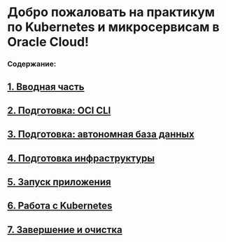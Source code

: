 Добро пожаловать на практикум по Kubernetes и микросервисам в Oracle Cloud!
=============================

### Содержание:

## [1. Вводная часть](doc/rus/p1.md)

## [2. Подготовка: OCI CLI](doc/rus/p2.md)

## [3. Подготовка: автономная база данных](doc/rus/p3.md)

## [4. Подготовка инфраструктуры](doc/rus/p4.md)

## [5. Запуск приложения](doc/rus/p5.md)

## [6. Работа с Kubernetes](doc/rus/p6.md)

## [7. Завершение и очистка](doc/rus/p7.md)